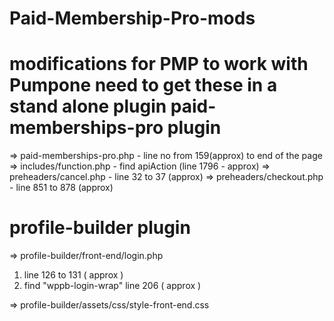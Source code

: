 # Paid-Membership-Pro-mods
modifications for PMP to work with Pumpone need to get these in a stand alone plugin
paid-memberships-pro plugin
===========================
=> paid-memberships-pro.php - line no from 159(approx) to end of the page
=> includes/function.php - find apiAction (line 1796 - approx)
=> preheaders/cancel.php - line 32 to 37 (approx)
=> preheaders/checkout.php - line 851 to 878 (approx)

profile-builder plugin
======================
=> profile-builder/front-end/login.php
   1) line 126 to 131 ( approx )
   2) find "wppb-login-wrap" line 206 ( approx )

=> profile-builder/assets/css/style-front-end.css
